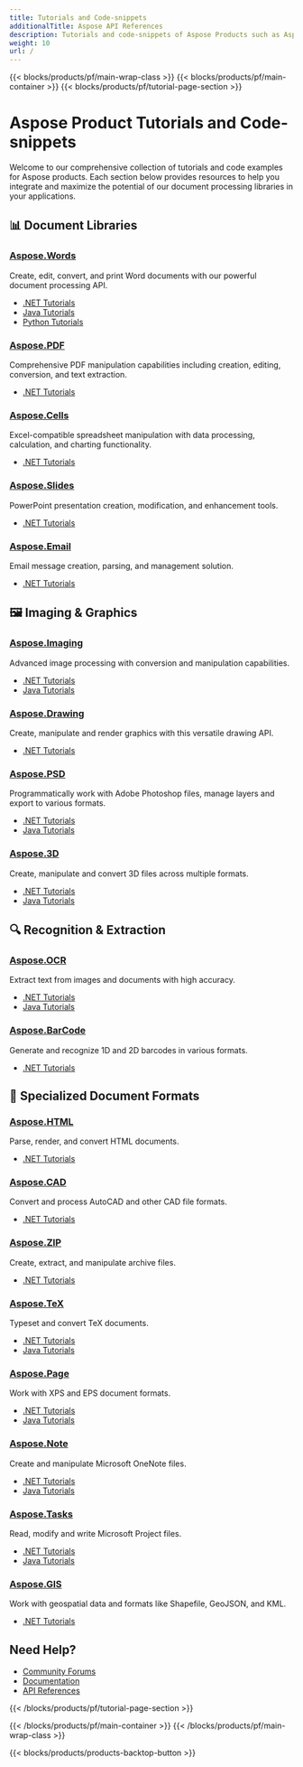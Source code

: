 ```yaml
---
title: Tutorials and Code-snippets
additionalTitle: Aspose API References
description: Tutorials and code-snippets of Aspose Products such as Aspose.Words, Aspose.Cells, Aspose.PDF, and other products. It includes basic and advance tutorials of usage of Aspose Products.
weight: 10
url: /
---
```


{{< blocks/products/pf/main-wrap-class >}}
{{< blocks/products/pf/main-container >}}
{{< blocks/products/pf/tutorial-page-section >}}

# Aspose Product Tutorials and Code-snippets

Welcome to our comprehensive collection of tutorials and code examples for Aspose products. Each section below provides resources to help you integrate and maximize the potential of our document processing libraries in your applications.

## 📊 Document Libraries

### [Aspose.Words](./words/)
Create, edit, convert, and print Word documents with our powerful document processing API.
- [.NET Tutorials](./words/net/)
- [Java Tutorials](./words/java/)
- [Python Tutorials](./words/python-net/)

### [Aspose.PDF](./pdf/)
Comprehensive PDF manipulation capabilities including creation, editing, conversion, and text extraction.
- [.NET Tutorials](./pdf/net/)

### [Aspose.Cells](./cells/)
Excel-compatible spreadsheet manipulation with data processing, calculation, and charting functionality.
- [.NET Tutorials](./cells/net/)

### [Aspose.Slides](./slides/)
PowerPoint presentation creation, modification, and enhancement tools.
- [.NET Tutorials](./slides/net/)

### [Aspose.Email](./email/)
Email message creation, parsing, and management solution.
- [.NET Tutorials](./email/net/)

## 🖼️ Imaging & Graphics

### [Aspose.Imaging](./imaging/)
Advanced image processing with conversion and manipulation capabilities.
- [.NET Tutorials](./imaging/net/)
- [Java Tutorials](./imaging/java/)

### [Aspose.Drawing](./drawing/)
Create, manipulate and render graphics with this versatile drawing API.
- [.NET Tutorials](./drawing/net/)

### [Aspose.PSD](./psd/)
Programmatically work with Adobe Photoshop files, manage layers and export to various formats.
- [.NET Tutorials](./psd/net/)
- [Java Tutorials](./psd/java/)

### [Aspose.3D](./3d/)
Create, manipulate and convert 3D files across multiple formats.
- [.NET Tutorials](./3d/net/)
- [Java Tutorials](./3d/java/)

## 🔍 Recognition & Extraction

### [Aspose.OCR](./ocr/)
Extract text from images and documents with high accuracy.
- [.NET Tutorials](./ocr/net/)
- [Java Tutorials](./ocr/java/)

### [Aspose.BarCode](./barcode/)
Generate and recognize 1D and 2D barcodes in various formats.
- [.NET Tutorials](./barcode/net/)

## 📝 Specialized Document Formats

### [Aspose.HTML](./html/)
Parse, render, and convert HTML documents.
- [.NET Tutorials](./html/net/)

### [Aspose.CAD](./cad/)
Convert and process AutoCAD and other CAD file formats.
- [.NET Tutorials](./cad/net/)

### [Aspose.ZIP](./zip/)
Create, extract, and manipulate archive files.
- [.NET Tutorials](./zip/net/)

### [Aspose.TeX](./tex/)
Typeset and convert TeX documents.
- [.NET Tutorials](./tex/net/)
- [Java Tutorials](./tex/java/)

### [Aspose.Page](./page/)
Work with XPS and EPS document formats.
- [.NET Tutorials](./page/net/)
- [Java Tutorials](./page/java/)

### [Aspose.Note](./note/)
Create and manipulate Microsoft OneNote files.
- [.NET Tutorials](./note/net/)
- [Java Tutorials](./note/java/)

### [Aspose.Tasks](./tasks/)
Read, modify and write Microsoft Project files.
- [.NET Tutorials](./tasks/net/)
- [Java Tutorials](./tasks/java/)

### [Aspose.GIS](./gis/)
Work with geospatial data and formats like Shapefile, GeoJSON, and KML.
- [.NET Tutorials](./gis/net/)


## Need Help?

- [Community Forums](https://forum.aspose.com/)
- [Documentation](https://docs.aspose.com/)
- [API References](https://reference.aspose.com/)

{{< /blocks/products/pf/tutorial-page-section >}}

{{< /blocks/products/pf/main-container >}}
{{< /blocks/products/pf/main-wrap-class >}}

{{< blocks/products/products-backtop-button >}}
